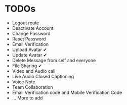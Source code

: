 # TODOs

* Logout route
* Deactivate Account
* Change Password
* Reset Password
* Email Verification
* Upload Avatar ✔
* Update Avatar ✔
* Delete Message from self and everyone
* File Sharing ✔
* Video and Audio call
* Live Audio Closed Captioning
* Voice Note
* Team Collaboration
* Email Verification code and Mobile Verification Code
* ... More to add